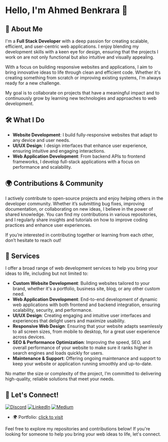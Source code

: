 # Hello, I'm Ahmed Benkrara 👋  

## 🌟 About Me  
I'm a **Full Stack Developer** with a deep passion for creating scalable, efficient, and user-centric web applications. I enjoy blending my development skills with a keen eye for design, ensuring that the projects I work on are not only functional but also intuitive and visually appealing.  

With a focus on building responsive websites and applications, I aim to bring innovative ideas to life through clean and efficient code. Whether it's creating something from scratch or improving existing systems, I'm always ready for a new challenge.

My goal is to collaborate on projects that have a meaningful impact and to continuously grow by learning new technologies and approaches to web development.

## 🛠️ What I Do  
- **Website Development**: I build fully-responsive websites that adapt to any device and user needs.  
- **UI/UX Design**: I design interfaces that enhance user experience, ensuring intuitive and engaging interactions.  
- **Web Application Development**: From backend APIs to frontend frameworks, I develop full-stack applications with a focus on performance and scalability.  

## 🌍 Contributions & Community  
I actively contribute to open-source projects and enjoy helping others in the developer community. Whether it’s submitting bug fixes, improving documentation, or collaborating on new ideas, I believe in the power of shared knowledge. You can find my contributions in various repositories, and I regularly share insights and tutorials on how to improve coding practices and enhance user experiences.

If you’re interested in contributing together or learning from each other, don’t hesitate to reach out!

## 💼 Services  
I offer a broad range of web development services to help you bring your ideas to life, including but not limited to:  
- **Custom Website Development**: Building websites tailored to your brand, whether it's a portfolio, business site, blog, or any other custom need.  
- **Web Application Development**: End-to-end development of dynamic web applications with both frontend and backend integration, ensuring scalability, security, and performance.  
- **UI/UX Design**: Creating engaging and intuitive user interfaces and experiences that delight users and maximize usability.  
- **Responsive Web Design**: Ensuring that your website adapts seamlessly to all screen sizes, from mobile to desktop, for a great user experience across devices.  
- **SEO & Performance Optimization**: Improving the speed, SEO, and overall performance of your website to make sure it ranks higher in search engines and loads quickly for users.  
- **Maintenance & Support**: Offering ongoing maintenance and support to keep your website or application running smoothly and up-to-date.  

No matter the size or complexity of the project, I’m committed to delivering high-quality, reliable solutions that meet your needs.

## 🔗 Let's Connect!   
[![Discord](https://img.shields.io/badge/Discord-%237289DA.svg?logo=discord&logoColor=white)](https://discord.gg/https://discord.com/users/1280118536282312759) [![LinkedIn](https://img.shields.io/badge/LinkedIn-%230077B5.svg?logo=linkedin&logoColor=white)](https://linkedin.com/in/https://www.linkedin.com/in/ahmed-benkrara-1839a1201/) [![Medium](https://img.shields.io/badge/Medium-12100E?logo=medium&logoColor=white)](https://medium.com/@https://medium.com/@ahmed.benkrara12) 
- 🌍 Portfolio: [click to visit](https://ahmedbenkrara.netlify.app/)

Feel free to explore my repositories and contributions below! If you're looking for someone to help you bring your web ideas to life, let's connect.

